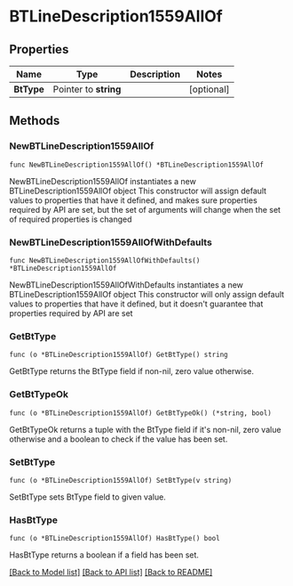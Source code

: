 # BTLineDescription1559AllOf

## Properties

Name | Type | Description | Notes
------------ | ------------- | ------------- | -------------
**BtType** | Pointer to **string** |  | [optional] 

## Methods

### NewBTLineDescription1559AllOf

`func NewBTLineDescription1559AllOf() *BTLineDescription1559AllOf`

NewBTLineDescription1559AllOf instantiates a new BTLineDescription1559AllOf object
This constructor will assign default values to properties that have it defined,
and makes sure properties required by API are set, but the set of arguments
will change when the set of required properties is changed

### NewBTLineDescription1559AllOfWithDefaults

`func NewBTLineDescription1559AllOfWithDefaults() *BTLineDescription1559AllOf`

NewBTLineDescription1559AllOfWithDefaults instantiates a new BTLineDescription1559AllOf object
This constructor will only assign default values to properties that have it defined,
but it doesn't guarantee that properties required by API are set

### GetBtType

`func (o *BTLineDescription1559AllOf) GetBtType() string`

GetBtType returns the BtType field if non-nil, zero value otherwise.

### GetBtTypeOk

`func (o *BTLineDescription1559AllOf) GetBtTypeOk() (*string, bool)`

GetBtTypeOk returns a tuple with the BtType field if it's non-nil, zero value otherwise
and a boolean to check if the value has been set.

### SetBtType

`func (o *BTLineDescription1559AllOf) SetBtType(v string)`

SetBtType sets BtType field to given value.

### HasBtType

`func (o *BTLineDescription1559AllOf) HasBtType() bool`

HasBtType returns a boolean if a field has been set.


[[Back to Model list]](../README.md#documentation-for-models) [[Back to API list]](../README.md#documentation-for-api-endpoints) [[Back to README]](../README.md)


